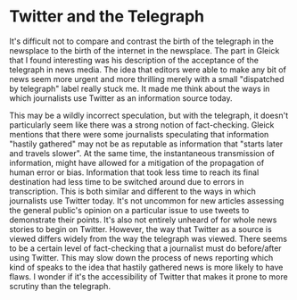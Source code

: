 # Twitter and the Telegraph

It's difficult not to compare and contrast the birth of the telegraph in the newsplace to the birth of the internet in the newsplace. The part in Gleick that I found interesting was his description of the acceptance of the telegraph in news media. The idea that editors were able to make any bit of news seem more urgent and more thrilling merely with a small "dispatched by telegraph" label really stuck me. It made me think about the ways in which journalists use Twitter as an information source today.

This may be a wildly incorrect speculation, but with the telegraph, it doesn't particularly seem like there was a strong notion of fact-checking. Gleick mentions that there were some journalists speculating that information "hastily gathered" may not be as reputable as information that "starts later and travels slower". At the same time, the instantaneous transmission of information, might have allowed for a mitigation of the propagation of human error or bias. Information that took less time to reach its final destination had less time to be switched around due to errors in transcription. This is both similar and different to the ways in which journalists use Twitter today. It's not uncommon for new articles assessing the general public's opinion on a particular issue to use tweets to demonstrate their points. It's also not entirely unheard of for whole news stories to begin on Twitter. However, the way that Twitter as a source is viewed differs widely from the way the telegraph was viewed. There seems to be a certain level of fact-checking that a journalist must do before/after using Twitter. This may slow down the process of news reporting which kind of speaks to the idea that hastily gathered news is more likely to have flaws. I wonder if it's the accessibility of Twitter that makes it prone to more scrutiny than the telegraph.  